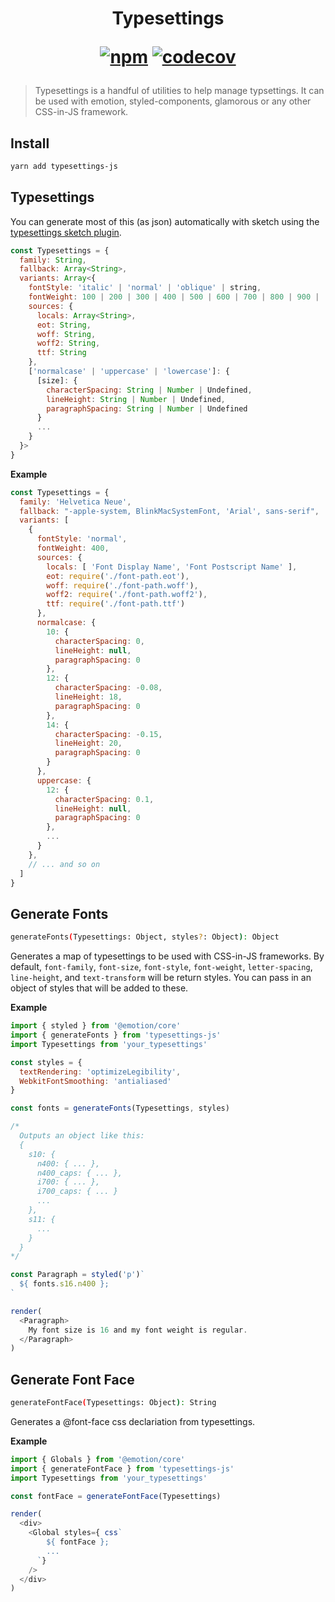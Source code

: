 <h1 align="center">
Typesettings

[![npm](https://img.shields.io/npm/v/typesettings-js.svg?style=flat-square)](https://www.npmjs.com/package/typesettings-js)
[![codecov](https://codecov.io/gh/buames/typesettings-js/branch/master/graph/badge.svg)](https://codecov.io/gh/buames/typesettings-js)
</h1>

> Typesettings is a handful of utilities to help manage typsettings. It can be used with emotion, styled-components, glamorous or any other CSS-in-JS framework.

## Install

```sh
yarn add typesettings-js
```

## Typesettings

You can generate most of this (as json) automatically with sketch using the [typesettings sketch plugin](https://github.com/buames/typesettings-sketch-plugin).

```js
const Typesettings = {
  family: String,
  fallback: Array<String>,
  variants: Array<{
    fontStyle: 'italic' | 'normal' | 'oblique' | string,
    fontWeight: 100 | 200 | 300 | 400 | 500 | 600 | 700 | 800 | 900 | 'bold' | 'bolder' | 'normal' | 'lighter',
    sources: {
      locals: Array<String>,
      eot: String,
      woff: String,
      woff2: String,
      ttf: String
    },
    ['normalcase' | 'uppercase' | 'lowercase']: {
      [size]: {
        characterSpacing: String | Number | Undefined,
        lineHeight: String | Number | Undefined,
        paragraphSpacing: String | Number | Undefined
      }
      ... 
    }
  }>
}
```

**Example**

```js
const Typesettings = {
  family: 'Helvetica Neue',
  fallback: "-apple-system, BlinkMacSystemFont, 'Arial', sans-serif",
  variants: [
    {
      fontStyle: 'normal',
      fontWeight: 400,
      sources: {
        locals: [ 'Font Display Name', 'Font Postscript Name' ],
        eot: require('./font-path.eot'),
        woff: require('./font-path.woff'),
        woff2: require('./font-path.woff2'),
        ttf: require('./font-path.ttf')
      },
      normalcase: {
        10: {
          characterSpacing: 0,
          lineHeight: null,
          paragraphSpacing: 0
        },
        12: {
          characterSpacing: -0.08,
          lineHeight: 18,
          paragraphSpacing: 0
        },
        14: {
          characterSpacing: -0.15,
          lineHeight: 20,
          paragraphSpacing: 0
        }
      },
      uppercase: {
        12: {
          characterSpacing: 0.1,
          lineHeight: null,
          paragraphSpacing: 0
        },
        ...
      }
    },
    // ... and so on
  ]
}
```

## Generate Fonts

```sh
generateFonts(Typesettings: Object, styles?: Object): Object
```

Generates a map of typesettings to be used with CSS-in-JS frameworks. By default, `font-family`, `font-size`, `font-style`, `font-weight`, `letter-spacing`, `line-height`, and `text-transform` will be return styles. You can pass in an object of styles that will be added to these.

**Example**

```js
import { styled } from '@emotion/core'
import { generateFonts } from 'typesettings-js'
import Typesettings from 'your_typesettings'

const styles = {
  textRendering: 'optimizeLegibility',
  WebkitFontSmoothing: 'antialiased'
}

const fonts = generateFonts(Typesettings, styles)

/*
  Outputs an object like this:
  {
    s10: {
      n400: { ... },
      n400_caps: { ... },
      i700: { ... },
      i700_caps: { ... }
      ...
    },
    s11: {
      ...
    }
  }
*/

const Paragraph = styled('p')`
  ${ fonts.s16.n400 };
`

render(
  <Paragraph>
    My font size is 16 and my font weight is regular.
  </Paragraph>
)
```

## Generate Font Face

```sh
generateFontFace(Typesettings: Object): String
```

Generates a @font-face css declariation from typesettings.

**Example**

```js
import { Globals } from '@emotion/core'
import { generateFontFace } from 'typesettings-js'
import Typesettings from 'your_typesettings'

const fontFace = generateFontFace(Typesettings)

render(
  <div>
    <Global styles={ css`
        ${ fontFace };
        ...
      `}
    />
  </div>
)
```
